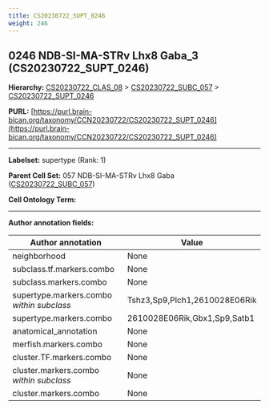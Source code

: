 ```yaml
---
title: CS20230722_SUPT_0246
weight: 246
---
```

## 0246 NDB-SI-MA-STRv Lhx8 Gaba_3 (CS20230722_SUPT_0246)
<b>Hierarchy: </b>
[CS20230722_CLAS_08](../CS20230722_CLAS_08) >
[CS20230722_SUBC_057](../CS20230722_SUBC_057) >
[CS20230722_SUPT_0246](../CS20230722_SUPT_0246)

**PURL:** [https://purl.brain-bican.org/taxonomy/CCN20230722/CS20230722_SUPT_0246](https://purl.brain-bican.org/taxonomy/CCN20230722/CS20230722_SUPT_0246)

---


**Labelset:** supertype (Rank: 1)

**Parent Cell Set:** 057 NDB-SI-MA-STRv Lhx8 Gaba ([CS20230722_SUBC_057](../CS20230722_SUBC_057))



**Cell Ontology Term:** 

[MARKER GENES.]: #


---

[TRANSFERRED ANNOTATIONS.]: #


[AUTHOR ANNOTATION FIELDS.]: #


**Author annotation fields:**

| Author annotation | Value |
|-------------------|-------|
|neighborhood|None|
|subclass.tf.markers.combo|None|
|subclass.markers.combo|None|
|supertype.markers.combo _within subclass_|Tshz3,Sp9,Plch1,2610028E06Rik|
|supertype.markers.combo|2610028E06Rik,Gbx1,Sp9,Satb1|
|anatomical_annotation|None|
|merfish.markers.combo|None|
|cluster.TF.markers.combo|None|
|cluster.markers.combo _within subclass_|None|
|cluster.markers.combo|None|

